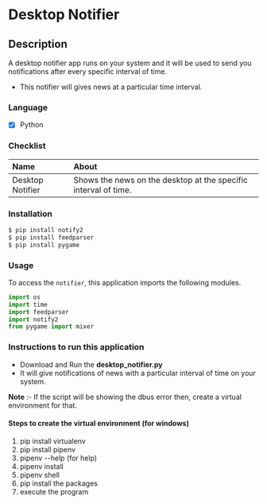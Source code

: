 # Desktop Notifier
## Description
A desktop notifier app runs on your system and it will be used to send you notifications after every specific interval of time.
- This notifier will gives news at a particular time interval.

### Language
- [X] Python

### Checklist
Name | About
:------------------ | :------------------
Desktop Notifier | Shows the news on the desktop at the specific interval of time.

### Installation
```bash
$ pip install notify2
$ pip install feedparser
$ pip install pygame
``` 

### Usage
To access the `notifier`, this application imports the following modules.
```python
import os
import time
import feedparser
import notify2
from pygame import mixer
```

 ### Instructions to run this application

  -  Download and Run the __desktop_notifier.py__
  - It will give notifications of news with a particular interval of time on your system. 

 __Note__ :-  If the script will be showing the dbus error then, create a virtual environment for that.

#### Steps to create the virtual environment (for windows)
1. pip install virtualenv
2. pip install pipenv
3. pipenv --help (for help)
4. pipenv install
5. pipenv shell
6. pip install the packages
7. execute the program

